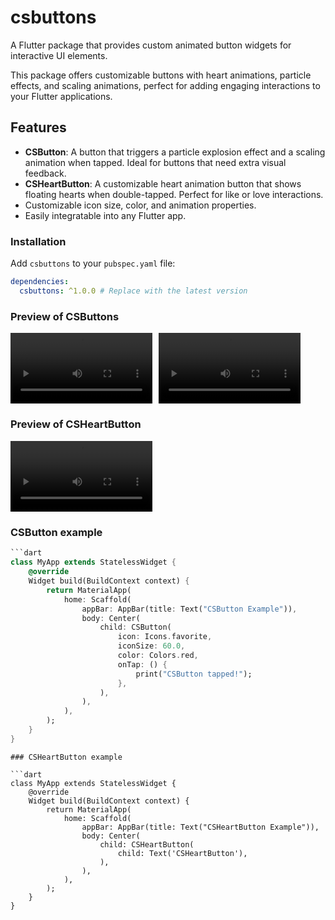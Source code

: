 
# csbuttons

A Flutter package that provides custom animated button widgets for interactive UI elements. 

This package offers customizable buttons with heart animations, particle effects, and scaling animations, perfect for adding engaging interactions to your Flutter applications.

## Features

- **CSButton**: A button that triggers a particle explosion effect and a scaling animation when tapped. Ideal for buttons that need extra visual feedback.
- **CSHeartButton**: A customizable heart animation button that shows floating hearts when double-tapped. Perfect for like or love interactions.
- Customizable icon size, color, and animation properties.
- Easily integratable into any Flutter app.

### Installation

Add `csbuttons` to your `pubspec.yaml` file:

```yaml
dependencies:
  csbuttons: ^1.0.0 # Replace with the latest version
```

### Preview of CSButtons

<div style="display: flex; gap: 10px;">
    <video src="https://github.com/user-attachments/assets/7ced0786-59fd-438e-b177-32d167ca9efc" controls width="45%"></video>
    <video src="https://github.com/user-attachments/assets/d3dfe5ae-6285-4a93-8e43-42e73889ad44" controls width="45%"></video>
</div>

### Preview of CSHeartButton

<div style="display: flex; gap: 10px;">
    <video src="https://github.com/user-attachments/assets/e9ec1b4b-6adb-441b-b9f9-64ef93d2eb9c" controls width="45%"></video>
</div>



### CSButton example

```dart
```dart
class MyApp extends StatelessWidget {
    @override
    Widget build(BuildContext context) {
        return MaterialApp(
            home: Scaffold(
                appBar: AppBar(title: Text("CSButton Example")),
                body: Center(
                    child: CSButton(
                        icon: Icons.favorite,
                        iconSize: 60.0,
                        color: Colors.red,
                        onTap: () {
                            print("CSButton tapped!");
                        },
                    ),
                ),
            ),
        );
    }
}
```
```
### CSHeartButton example

```dart
class MyApp extends StatelessWidget {
    @override
    Widget build(BuildContext context) {
        return MaterialApp(
            home: Scaffold(
                appBar: AppBar(title: Text("CSHeartButton Example")),
                body: Center(
                    child: CSHeartButton(
                        child: Text('CSHeartButton'),
                    ),
                ),
            ),
        );
    }
}
```
